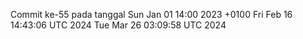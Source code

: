 Commit ke-55 pada tanggal Sun Jan 01 14:00 2023 +0100
Fri Feb 16 14:43:06 UTC 2024
Tue Mar 26 03:09:58 UTC 2024
